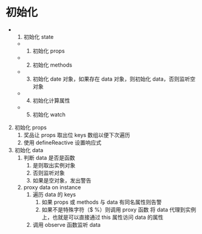 # 初始化

- 1. 初始化 state
  - 1.  初始化 props
  - 2.  初始化 methods
  - 3.  初始化 date 对象，如果存在 data 对象，则初始化 data，否则监听空对象
  - 4.  初始化计算属性
  - 5.  初始化 watch

2. 初始化 props
   1. 奖品让 props 取出位 keys 数组以便下次遍历
   2. 使用 defineReactive 设置响应式
3. 初始化 data
   1. 判断 data 是否是函数
      1. 是则取出实例对象
      2. 否则监听对象
      3. 如果是空对象，发出警告
   2. proxy data on instance
      1. 遍历 data 的 keys
         1. 如果 props 或 methods 与 data 有同名属性则告警
         2. 如果不是特殊字符（$ %）则调用 proxy 函数 将 data 代理到实例上，也就是可以直接通过 this 属性访问 data 的属性
      2. 调用 observe 函数监听 data
